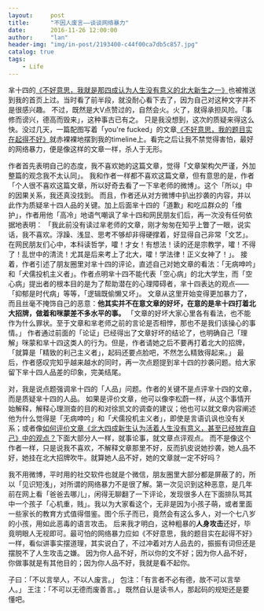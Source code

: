 ```yaml
---
layout:     post
title:      "不因人废言——谈谈网络暴力"
date:       2016-11-26 12:00:00
author:     "lan"
header-img: "img/in-post/2193400-c44f00ca7db5c857.jpg"
catalog: true
tags:
    - Life
---
```



芈十四的[《不好意思，我就是那四成认为人生没有意义的北大新生之一》](https://zhuanlan.zhihu.com/p/23855087)也被推送到我的首页上过。当时看了前半段，就没耐心看下去了，因为自己对这种文字并不是很感兴趣。
不过，既然是大V点赞过的，自然会火。火了，就得承担风险。「事修而谤兴，德高而毁来」，这种事古已有之。
只是我没想到，这次的质疑来得这么快。没过几天，一篇配图写着「you're fucked」的文章[《不好意思，我的题目实在起得不好》](https://zhuanlan.zhihu.com/p/23898473)就赤裸裸地摆到我的timeline上。看完之后让我不禁觉得害怕，最好的网络暴力，便是像这样的文章一样，杀人于无形。

作者首先表明自己的态度，我不喜欢她的这篇文章，觉得「文章架构欠严谨，外加整篇的观念我不太认同」。
我和作者一样都不喜欢这篇文章，但有意思的是，作者「个人很不喜欢这篇文章，所以好奇去看了一下芈老师的微博」。这个「所以」中的因果关系，我还真没找到。
而且，作者还从对方微博中扒出抄袭的内容，并以此作为质疑芈十四人品的关键。加上后面芈十四的「道歉」和吃瓜群众的「维护」，作者用他「高冷」地语气嘲讽了芈十四和网民朋友们后，再一次没有任何依据地表明：
「我此前没有读过芈老师的文章，刚才匆匆在知乎上瞥了一眼，说实话，我不喜欢。浮躁、浅显、思考不够却非得硬撑着，好显得自己非常「文艺」。在网民朋友们心中，本科读哲学，嚯！才女！有想法！读的还是宗教学，嚯！不得了！乱世中的清流！尤其是后来考上了北大，嚯！学法律！正义女神了！」。
接着，作者引述了朋友圈里对芈十四的评论，直述自己对她文章的看法：「无病呻吟」和「犬儒投机主义者」。作者点明芈十四不能代表「空心病」的北大学生，而「空心病」提出者的根本目的是为了帮助潜在的心理障碍者，芈十四表达的观点——「抑郁是时代病」等等，「逻辑既偷懒又坏」。
文章从这里开始变得更加暴力了，而且丝毫不掩饰自己的恶意：**他其实并不在意文章的好坏，在意的是芈十四打着北大招牌，做着和咪蒙差不多水平的事。**
「文章的好坏大家心里各有看法，也不能作为什么罪状。至于文章和芈老师之前的言论是否相悖，那也不是我们该操心的事情。」
作者通过前面的「论证」已经得出了文章好坏的结论了，也明确自己「理解」咪蒙和芈十四这类人的行为。但是，作者请她之后不要再打着北大的招牌，「就算是「精致的利己主义者」，起码还要点脸吧，不然怎么精致得起来。」
最后，作者感叹完知乎越来越水的同时，再一次点题提到芈十四的抄袭问题。给大家留下芈十四人品差的印象，完美结尾。

对，我是说点题强调芈十四的「人品」问题。作者的关键不是点评芈十四的文章，而是质疑芈十四的人品。
如果是评价文章，他可以像李松蔚一样，从这个事情开始解释，解释心理测查的目的和对徐凯文的调查的建议；他也可以就文章内容阐述他为什么觉得是「无病呻吟」和「犬儒投机主义者」，即使是言语讥讽也没有关系；或者像[如何评价文章《北大四成新生认为活着人生没有意义，甚至已经放弃自己》中的观点？](https://www.zhihu.com/question/52823939)下面大部分人一样，就事论事，就文章点评观点。
而不是像这个作者一样，只是说我不喜欢，不解释文章那里不好，反而扒皮说她抄袭，她人品不好，她挂在北大招牌吹牛。就算她人品不好，她的文章就一定不好吗？

我不用微博，平时用的社交软件也就是个微信，朋友圈里大部分都是屏蔽了的，所以「见识短浅」，对所谓的网络暴力不是很了解。第一次见识到这种恶意，是几年前在网上看「爸爸去哪儿」，闲得无聊翻了一下评论，发现很多人在下面排队骂其中一个孩子「心机重，贱」。我以为大家看这个，无非是因为小孩子萌，或者里面一些家长的教育方式值得借鉴。图个乐子而已，竟然会有这么多人，对一个七八岁的小孩，用如此恶毒的语言攻击。
后来我才明白，这种粗暴的**人身攻击**还好，毕竟明眼人无视即可。最可怕的网络暴力应如《不好意思，我的题目实在起得不好》一样，看似讲事实摆道理，其实说白了，不过冲着对方人品去的，振振有词但还是摆脱不了人生攻击之嫌。
因为你人品不好，所以你的文不好；因为你人品不好，你做事就是有其他目的；因为你人品不好，我就是看不起你。

子曰：「不以言举人，不以人废言。」
包注：「有言者不必有德，故不可以言举人。」
王注：「不可以无德而废善言。」
既然自认是读书人，那起码的规矩还是要懂吧。
